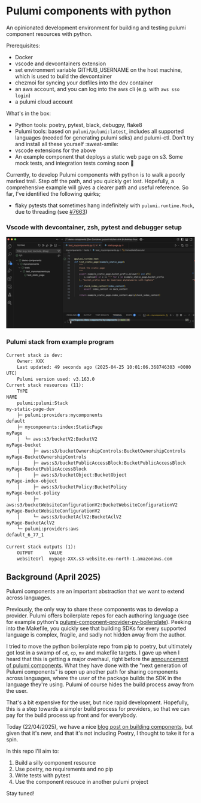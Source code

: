 # Pulumi components with python

An opinionated development environment for building and testing pulumi component resources with python.

Prerequisites:
 - Docker
 - vscode and devcontainers extension
 - set environment variable GITHUB_USERNAME on the host machine, which is used to build the devcontainer
 - chezmoi for syncing your dotfiles into the dev container
 - an aws account, and you can log into the aws cli (e.g. with `aws sso login`)
 - a pulumi cloud account

What's in the box:
- Python tools: poetry, pytest, black, debugpy, flake8
- Pulumi tools: based on `pulumi/pulumi:latest`, includes all supported languages (needed for generating pulumi sdks) and pulumi-ctl. Don't try and install all these yourself :sweat-smile:
- vscode extensions for the above
- An example component that deploys a static web page on s3. Some mock tests, and integration tests coming soon :rocket:

Currently, to develop Pulumi components with python is to walk a poorly marked trail. Step off the path, and you quickly get lost. Hopefully, a comprehensive example will gives a clearer path and useful reference. So far, I've identified the following quirks;
- flaky pytests that sometimes hang indefinitely with `pulumi.runtime.Mock`, due to threading (see [#7663](https://github.com/pulumi/pulumi/issues/7663#issuecomment-2828721990))

### Vscode with devcontainer, zsh, pytest and debugger setup
![vscode with devcontainer screenshot](docs/vscode-screenshot.png)

### Pulumi stack from example program
```
Current stack is dev:
    Owner: XXX
    Last updated: 49 seconds ago (2025-04-25 10:01:06.368746303 +0000 UTC)
    Pulumi version used: v3.163.0
Current stack resources (11):
    TYPE                                                                       NAME
    pulumi:pulumi:Stack                                                        my-static-page-dev
    ├─ pulumi:providers:mycomponents                                           default
    ├─ mycomponents:index:StaticPage                                           myPage
    │  └─ aws:s3/bucketV2:BucketV2                                             myPage-bucket
    │     ├─ aws:s3/bucketOwnershipControls:BucketOwnershipControls            myPage-BucketOwnershipControls
    │     ├─ aws:s3/bucketPublicAccessBlock:BucketPublicAccessBlock            myPage-BucketPublicAccessBlock
    │     ├─ aws:s3/bucketObject:BucketObject                                  myPage-index-object
    │     ├─ aws:s3/bucketPolicy:BucketPolicy                                  myPage-bucket-policy
    │     ├─ aws:s3/bucketWebsiteConfigurationV2:BucketWebsiteConfigurationV2  myPage-BucketWebsiteConfigurationV2
    │     └─ aws:s3/bucketAclV2:BucketAclV2                                    myPage-BucketAclV2
    └─ pulumi:providers:aws                                                    default_6_77_1

Current stack outputs (1):
    OUTPUT      VALUE
    websiteUrl  mypage-XXX.s3-website.eu-north-1.amazonaws.com
```


## Background (April 2025)
Pulumi components are an important abstraction that we want to extend across languages.

Previously, the only way to share these components was to develop a provider.
Pulumi offers boilerplate repos for each authoring language (see for example python's [pulumi-component-provider-py-boilerplate](https://github.com/pulumi/pulumi-component-provider-py-boilerplate)).
Peeking into the Makefile, you quickly see that building SDKs for every supported language is complex, fragile, and sadly not hidden away from the author.

I tried to move the python boilerplate repo from pip to poetry, but ultimately got lost in a swamp of `cd`, `cp`, `mv` and makefile targets.
I gave up when I heard that this is getting a major overhaul, right before the [announcement of pulumi components](https://www.pulumi.com/blog/pulumi-components/).
What they have done with the "next generation of Pulumi components" is open up another path for sharing components across languages, where the user of the package builds the SDK in the language they're using. Pulumi of course hides the build process away from the user.

That's a bit expensive for the user, but nice rapid development. Hopefully, this is a step towards a simpler build process for providers, so that we can pay for the build process up front and for everybody.

Today (22/04/2025), we have a nice [blog post on building components](https://www.pulumi.com/docs/iac/using-pulumi/extending-pulumi/build-a-component/), but given that it's new, and that it's not including Poetry, I thought to take it for a spin.

In this repo I'll aim to:
1. Build a silly component resource
2. Use poetry, no requirements and no pip
3. Write tests with pytest
4. Use the component resouce in another pulumi project

Stay tuned!